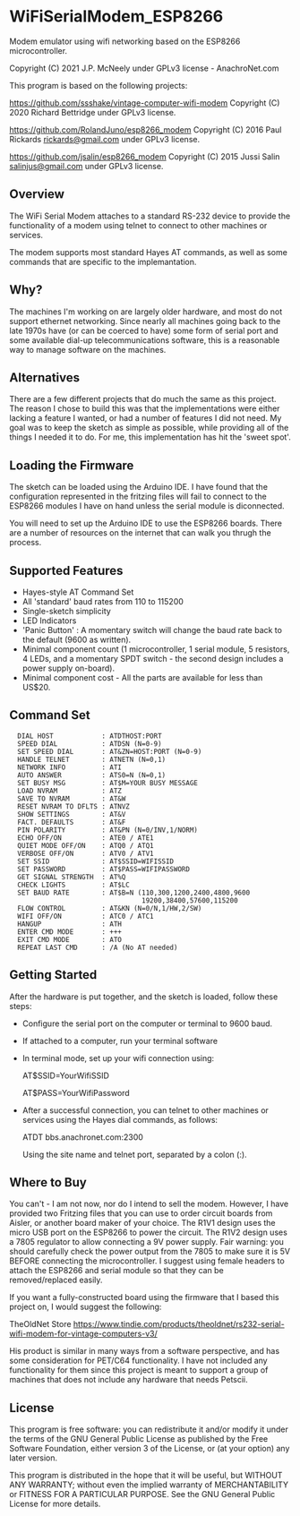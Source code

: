 # WiFiSerialModem_ESP8266
Modem emulator using wifi networking based on the ESP8266 microcontroller.

Copyright (C) 2021 J.P. McNeely under GPLv3 license - AnachroNet.com

This program is based on the following projects:

https://github.com/ssshake/vintage-computer-wifi-modem
Copyright (C) 2020 Richard Bettridge under GPLv3 license.

https://github.com/RolandJuno/esp8266_modem
Copyright (C) 2016 Paul Rickards <rickards@gmail.com> under GPLv3 license.

https://github.com/jsalin/esp8266_modem
Copyright (C) 2015 Jussi Salin <salinjus@gmail.com> under GPLv3 license.

## Overview

The WiFi Serial Modem attaches to a standard RS-232 device to provide the
functionality of a modem using telnet to connect to other machines or 
services.

The modem supports most standard Hayes AT commands, as well as some commands
that are specific to the implemantation.

## Why?

The machines I'm working on are largely older hardware, and most do not
support ethernet networking.  Since nearly all machines going back to the
late 1970s have (or can be coerced to have) some form of serial port and
some available dial-up telecommunications software, this is a reasonable
way to manage software on the machines.

## Alternatives

There are a few different projects that do much the same as this project.
The reason I chose to build this was that the implementations were either
lacking a feature I wanted, or had a number of features I did not need.
My goal was to keep the sketch as simple as possible, while providing all
of the things I needed it to do.  For me, this implementation has hit the
'sweet spot'.

## Loading the Firmware

The sketch can be loaded using the Arduino IDE.  I have found that the
configuration represented in the fritzing files will fail to connect to
the ESP8266 modules I have on hand unless the serial module is diconnected.

You will need to set up the Arduino IDE to use the ESP8266 boards.  There
are a number of resources on the internet that can walk you thrugh the 
process.

## Supported Features

- Hayes-style AT Command Set
- All 'standard' baud rates from 110 to 115200
- Single-sketch simplicity
- LED Indicators
- 'Panic Button' : A momentary switch will change the baud
  rate back to the default (9600 as written).
- Minimal component count (1 microcontroller, 1 serial module, 5 resistors,
  4 LEDs, and a momentary SPDT switch - the second design includes a power
  supply on-board).
- Minimal component cost - All the parts are available for less than US$20.

## Command Set
```
  DIAL HOST            : ATDTHOST:PORT
  SPEED DIAL           : ATDSN (N=0-9)
  SET SPEED DIAL       : AT&ZN=HOST:PORT (N=0-9)
  HANDLE TELNET        : ATNETN (N=0,1)
  NETWORK INFO         : ATI
  AUTO ANSWER          : ATS0=N (N=0,1)
  SET BUSY MSG         : AT$M=YOUR BUSY MESSAGE
  LOAD NVRAM           : ATZ
  SAVE TO NVRAM        : AT&W
  RESET NVRAM TO DFLTS : ATNVZ
  SHOW SETTINGS        : AT&V
  FACT. DEFAULTS       : AT&F
  PIN POLARITY         : AT&PN (N=0/INV,1/NORM)
  ECHO OFF/ON          : ATE0 / ATE1
  QUIET MODE OFF/ON    : ATQ0 / ATQ1
  VERBOSE OFF/ON       : ATV0 / ATV1
  SET SSID             : AT$SSID=WIFISSID
  SET PASSWORD         : AT$PASS=WIFIPASSWORD
  GET SIGNAL STRENGTH  : AT%Q
  CHECK LIGHTS         : AT$LC
  SET BAUD RATE        : AT$B=N (110,300,1200,2400,4800,9600
                                 19200,38400,57600,115200
  FLOW CONTROL         : AT&KN (N=0/N,1/HW,2/SW)
  WIFI OFF/ON          : ATC0 / ATC1
  HANGUP               : ATH
  ENTER CMD MODE       : +++
  EXIT CMD MODE        : ATO
  REPEAT LAST CMD      : /A (No AT needed)
```
## Getting Started

After the hardware is put together, and the sketch is loaded,
follow these steps:

- Configure the serial port on the computer or terminal to 9600 baud.
- If attached to a computer, run your terminal software
- In terminal mode, set up your wifi connection using:

  AT$SSID=YourWifiSSID

  AT$PASS=YourWifiPassword

- After a successful connection, you can telnet to other machines or
  services using the Hayes dial commands, as follows:

  ATDT bbs.anachronet.com:2300

  Using the site name and telnet port, separated by a colon (:).

## Where to Buy

You can't - I am not now, nor do I intend to sell the modem.  However, I have
provided two Fritzing files that you can use to order circuit boards from
Aisler, or another board maker of your choice.  The R1V1 design uses the
micro USB port on the ESP8266 to power the circuit.  The R1V2 design uses
a 7805 regulator to allow connecting a 9V power supply.  Fair warning: you
should carefully check the power output from the 7805 to make sure it is 5V
BEFORE connecting the microcontroller.  I suggest using female headers to
attach the ESP8266 and serial module so that they can be removed/replaced
easily. 

If you want a fully-constructed board using the firmware that I based this
project on, I would suggest the following:

TheOldNet Store
https://www.tindie.com/products/theoldnet/rs232-serial-wifi-modem-for-vintage-computers-v3/

His product is similar in many ways from a software perspective, and has
some consideration for PET/C64 functionality.  I have not included any
functionality for them since this project is meant to support a group of
machines that does not include any hardware that needs Petscii.

## License

This program is free software: you can redistribute it and/or modify
it under the terms of the GNU General Public License as published by
the Free Software Foundation, either version 3 of the License, or
(at your option) any later version.
   
This program is distributed in the hope that it will be useful,
but WITHOUT ANY WARRANTY; without even the implied warranty of
MERCHANTABILITY or FITNESS FOR A PARTICULAR PURPOSE.  See the
GNU General Public License for more details.


